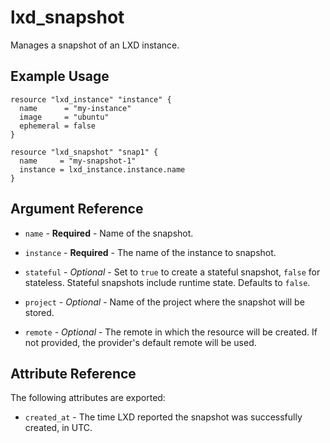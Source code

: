 # lxd_snapshot

Manages a snapshot of an LXD instance.

## Example Usage

```hcl
resource "lxd_instance" "instance" {
  name      = "my-instance"
  image     = "ubuntu"
  ephemeral = false
}

resource "lxd_snapshot" "snap1" {
  name     = "my-snapshot-1"
  instance = lxd_instance.instance.name
}
```

## Argument Reference

* `name` - **Required** - Name of the snapshot.

* `instance` - **Required** - The name of the instance to snapshot.

* `stateful` - *Optional* - Set to `true` to create a stateful snapshot,
	`false` for stateless. Stateful snapshots include runtime state. Defaults to
	`false`.

* `project` - *Optional* - Name of the project where the snapshot will be stored.

* `remote` - *Optional* - The remote in which the resource will be created. If
	not provided, the provider's default remote will be used.

## Attribute Reference

The following attributes are exported:

* `created_at` - The time LXD  reported the snapshot was successfully created,
  in UTC.
